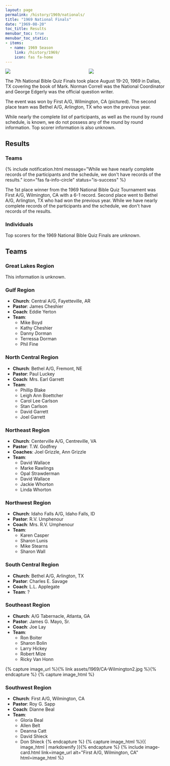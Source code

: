 ```yaml
---
layout: page
permalink: /history/1969/nationals/
title: "1969 National Finals"
date: "1969-08-20"
toc_title: Results
menubar_toc: true
menubar_toc_static:
- items:
  - name: 1969 Season
    link: /history/1969/
    icon: fas fa-home
---
```


<div class="columns">
  <div class="column">
    <img src="{% link assets/1969/nats1969smcover.jpg %}" />
  </div>
  <div class="column">
    <img src="{% link assets/1969/CA-Wilmington.jpg %}" />
  </div>
</div>
 
The 7th National Bible Quiz Finals took place August 19-20, 1969 in Dallas, TX covering the book of Mark. Norman Correll was the National Coordinator and George Edgerly was the official question writer.

The event was won by First A/G, Wilmington, CA (pictured). The second place team was Bethel A/G, Arlington, TX who won the previous year.

While nearly the complete list of participants, as well as the round by round schedule, is known, we do not possess any of the round by round information. Top scorer information is also unknown.

## Results

### Teams

{% include notification.html
   message="While we have nearly complete records of the participants and the schedule, we don't have records of the results."
   icon="fas fa-info-circle"
   status="is-success" %}

The 1st place winner from the 1969 National Bible Quiz Tournament was First A/G, Wilmington, CA with a 6-1 record. Second place went to Bethel A/G, Arlington, TX who had won the previous year. While we have nearly complete records of the participants and the schedule, we don't have records of the results.

### Individuals

Top scorers for the 1969 National Bible Quiz Finals are unknown.

## Teams

### Great Lakes Region

This information is unknown.

### Gulf Region

* **Church**: Central A/G, Fayetteville, AR
* **Pastor**: James Cheshier
* **Coach**: Eddie Yerton
* **Team**:
    * Mike Boyd
    * Kathy Cheshier
    * Danny Dorman
    * Terressa Dorman
    * Phil Fine

### North Central Region

* **Church**: Bethel A/G, Fremont, NE
* **Pastor**: Paul Luckey
* **Coach**: Mrs. Earl Garrett
* **Team**:
    * Phillip Blake
    * Leigh Ann Boettcher
    * Carol Lee Carlson
    * Stan Carlson
    * David Garrett
    * Joel Garrett

### Northeast Region

* **Church**: Centerville A/G, Centreville, VA
* **Pastor**: T.W. Godfrey
* **Coaches**: Joel Grizzle, Ann Grizzle
* **Team**:
    * David Wallace
    * Marke Rawlings
    * Opal Strawderman
    * David Wallace
    * Jackie Whorton
    * Linda Whorton

### Northwest Region

* **Church**: Idaho Falls A/G, Idaho Falls, ID
* **Pastor**: R.V. Umphenour
* **Coach**: Mrs. R.V. Umphenour
* **Team**:
    * Karen Casper
    * Sharon Lunis
    * Mike Stearns
    * Sharon Wall

### South Central Region

* **Church**: Bethel A/G, Arlington, TX
* **Pastor**: Charles E. Savage
* **Coach**: L.L. Applegate
* **Team**: ?

### Southeast Region

* **Church**: A/G Tabernacle, Atlanta, GA
* **Pastor**: James G. Mayo, Sr.
* **Coach**: Joe Lay
* **Team**:
    * Ron Boiter
    * Sharon Bolin
    * Larry Hickey
    * Robert Mize
    * Ricky Van Honn

{% capture image_url %}{% link assets/1969/CA-Wilmington2.jpg %}{% endcapture %}
{% capture image_html %}
### Southwest Region

* **Church**: First A/G, Wilmington, CA
* **Pastor**: Roy G. Sapp
* **Coach**: Dianne Beal
* **Team**:
    * Gloria Beal
    * Allen Belt
    * Deanna Catt
    * David Shieck
    * Don Shieck
{% endcapture %}
{% capture image_html %}{{ image_html | markdownify }}{% endcapture %}
{% include image-card.html link=image_url alt="First A/G, Wilmington, CA" html=image_html %}
